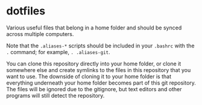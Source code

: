 # dotfiles
Various useful files that belong in a home folder and should be synced across multiple computers.

Note that the `.aliases-*` scripts should be included in your `.bashrc` with the `.` command; for example, `. .aliases-git`.

You can clone this repository directly into your home folder, or clone it somewhere else and create symlinks to the files in this repository that you want to use. The downside of cloning it to your home folder is that everything underneath your home folder becomes part of this git repository. The files will be ignored due to the gitignore, but text editors and other programs will still detect the repository.